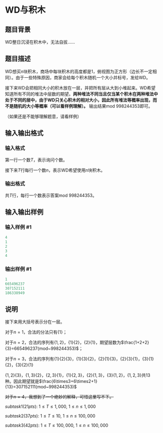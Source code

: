 # WD与积木

## 题目背景

WD整日沉浸在积木中，无法自拔……

## 题目描述

WD想买$n$块积木，商场中每块积木的高度都是1，俯视图为正方形（边长不一定相同）。由于一些特殊原因，商家会给每个积木随机一个大小并标号，发给WD。

接下来WD会把相同大小的积木放在一层，并把所有层从大到小堆起来。WD希望知道所有不同的堆法中层数的期望。**两种堆法不同当且仅当某个积木在两种堆法中处于不同的层中，由于WD只关心积木的相对大小，因此所有堆法等概率出现，而不是随机的大小等概率（可以看样例理解）。** 输出结果mod 998244353即可。

（如果还是不能够理解题意，请看样例）

## 输入输出格式

### 输入格式

第一行一个数$T$，表示询问个数。

接下来$T$行每行一个数$n$，表示WD希望使用$n$块积木。

### 输出格式

共$T$行，每行一个数表示答案mod 998244353。

## 输入输出样例

### 输入样例 #1

```cpp
4
1
2
3
4
```


### 输出样例 #1

```cpp
1
665496237
307152111
186338949
```


## 说明

接下来用大括号表示分在一层。

对于$n=1$，合法的分法只有$\{1\}$；

对于$n=2$，合法的序列有$\{1,2\}$，$\{1\}\{2\}$，$\{2\}\{1\}$，期望层数为$\frac{1+2+2}{3}=665496237(mod~998244353)$；

对于$n=3$，合法的序列有$\{1\}\{2\}\{3\}$，$\{1\}\{3\}\{2\}$，$\{2\}\{1\}\{3\}$，$\{2\}\{3\}\{1\}$，$\{3\}\{1\}\{2\}$，$\{3\}\{2\}\{1\}$

$\{1,2\}\{3\}$，$\{1,3\}\{2\}$，$\{2,3\}\{1\}$，$\{1\}\{2,3\}$，$\{2\}\{1,3\}$，$\{3\}\{1,2\}$，$\{1,2,3\}$共13种。因此期望就是$\frac{6\times3+6\times2+1}{13}=307152111(mod~998244353)$

~~对于$n=4$，我想到了一个绝妙的解释，可惜这里写不下。~~

$subtask1(21pts):~1\le T\le 1,000,~1\le n\le 1,000$

$subtask2(37pts):~1\le T\le 10,~1\le n\le 100,000$

$subtask3(42pts):~1\le T\le 100,000,~1\le n\le 100,000$

